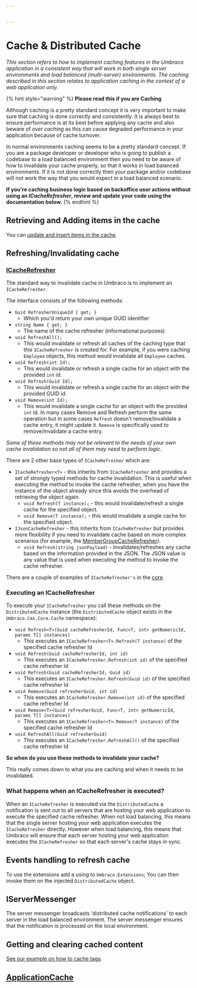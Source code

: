 ```yaml
---


---
```


# Cache & Distributed Cache

_This section refers to how to implement caching features in the Umbraco application in a consistent way that will work in both single server environments and load balanced (multi-server) environments. The caching described in this section relates to application caching in the context of a web application only._

{% hint style="warning" %} **Please read this if you are Caching**

Although caching is a pretty standard concept it is very important to make sure that caching is done correctly and consistently. It is always best to ensure performance is at its best before applying any cache and also beware of _over caching_ as this can cause degraded performance in your application because of cache turnover.

In normal environments caching seems to be a pretty standard concept. If you are a package developer or developer who is going to publish a codebase to a load balanced environment then you need to be aware of how to invalidate your cache properly, so that it works in load balanced environments. If it is not done correctly then your package and/or codebase will not work the way that you would expect in a load balanced scenario.

**If you're caching business logic based on backoffice user actions without using an _ICacheRefresher_, review and update your code using the documentation below.**
{% endhint %}

## Retrieving and Adding items in the cache

You can [update and insert items in the cache](updating-cache.md).

## Refreshing/Invalidating cache

### [ICacheRefresher](icacherefresher.md)

The standard way to invalidate cache in Umbraco is to implement an `ICacheRefresher`.

The interface consists of the following methods:

* `Guid RefresherUniqueId { get; }`
  * Which you'd return your own unique GUID identifier
* `string Name { get; }`
  * The name of the cache refresher (informational purposes)
* `void RefreshAll();`
  * This would invalidate or refresh all caches of the caching type that this `ICacheRefresher` is created for. For example, if you were caching `Employee` objects, this method would invalidate all `Employee` caches.
* `void Refresh(int Id);`
  * This would invalidate or refresh a single cache for an object with the provided `int` id.
* `void Refresh(Guid Id);`
  * This would invalidate or refresh a single cache for an object with the provided GUID id.
* `void Remove(int Id);`
  * This would invalidate a single cache for an object with the provided `int` id. In many cases Remove and Refresh perform the same operation but in some cases `Refresh` doesn't remove/invalidate a cache entry, it might update it. `Remove` is specifically used to remove/invalidate a cache entry.

_Some of these methods may not be relevant to the needs of your own cache invalidation so not all of them may need to perform logic._

There are 2 other base types of `ICacheRefresher` which are:

* `ICacheRefresher<T>` - this inherits from `ICacheRefresher` and provides a set of strongly typed methods for cache invalidation. This is useful when executing the method to invoke the cache refresher, when you have the instance of the object already since this avoids the overhead of retrieving the object again.
  * `void Refresh(T instance);` - this would invalidate/refresh a single cache for the specified object.
  * `void Remove(T instance);` - this would invalidate a single cache for the specified object.
* `IJsonCacheRefresher` - this inherits from `ICacheRefresher` but provides more flexibility if you need to invalidate cache based on more complex scenarios (for example, the [MemberGroupCacheRefresher](https://github.com/umbraco/Umbraco-CMS/blob/v13/main/src/Umbraco.Core/Cache/MemberGroupCacheRefresher.cs)).
  * `void Refresh(string jsonPayload)` - Invalidates/refreshes any cache based on the information provided in the JSON. The JSON value is any value that is used when executing the method to invoke the cache refresher.

There are a couple of examples of `ICacheRefresher's` in the [core](https://github.com/umbraco/Umbraco-CMS/tree/v13/main/src/Umbraco.Core/Cache).

### Executing an ICacheRefresher

To execute your `ICacheRefresher` you call these methods on the `DistributedCache` instance (the `DistributedCache` object exists in the `Umbraco.Cms.Core.Cache` namespace):

* `void Refresh<T>(Guid cacheRefresherId, Func<T, int> getNumericId, params T[] instances)`
  * This executes an `ICacheRefresher<T>.Refresh(T instance)` of the specified cache refresher Id
* `void Refresh(Guid cacheRefresherId, int id)`
  * This executes an `ICacheRefresher.Refresh(int id)` of the specified cache refresher Id
* `void Refresh(Guid cacheRefresherId, Guid id)`
  * This executes an `ICacheRefresher.Refresh(Guid id)` of the specified cache refresher Id
* `void Remove(Guid refresherGuid, int id)`
  * This executes an `ICacheRefresher.Remove(int id)` of the specified cache refresher Id
* `void Remove<T>(Guid refresherGuid, Func<T, int> getNumericId, params T[] instances)`
  * This executes an `ICacheRefresher<T>.Remove(T instance)` of the specified cache refresher Id
* `void RefreshAll(Guid refresherGuid)`
  * This executes an `ICacheRefresher.RefreshAll()` of the specified cache refresher Id

**So when do you use these methods to invalidate your cache?**

This really comes down to what you are caching and when it needs to be invalidated.

### What happens when an ICacheRefresher is executed?

When an `ICacheRefresher` is executed via the `DistributedCache` a notification is sent out to all servers that are hosting your web application to execute the specified cache refresher. When not load balancing, this means that the single server hosting your web application executes the `ICacheRefresher` directly. However when load balancing, this means that Umbraco will ensure that each server hosting your web application executes the `ICacheRefresher` so that each server's cache stays in sync.

## Events handling to refresh cache

To use the extensions add a using to `Umbraco.Extensions`; You can then invoke them on the injected `DistributedCache` object.

## IServerMessenger

The server messenger broadcasts 'distributed cache notifications' to each server in the load balanced environment. The server messenger ensures that the notification is processed on the local environment.

## Getting and clearing cached content

[See our example on how to cache tags](examples/tags.md).

## [ApplicationCache](application-cache.md)
